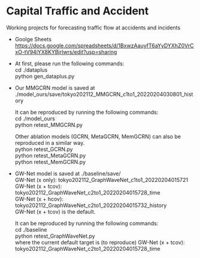 # Capital Traffic and Accident
Working projects for forecasting traffic flow at accidents and incidents
* Goolge Sheets
 https://docs.google.com/spreadsheets/d/1BxwzAauyfT6aYyDYXhZ0VrCxO-tV94iYX8KYBjrIwrs/edit?usp=sharing

* At first, please run the following commands:  
  cd ./dataplus
  <br>python gen_dataplus.py
  
* Our MMGCRN model is saved at ./model_ours/save/tokyo202112_MMGCRN_c1to1_20220204030801_history
  
  It can be reproduced by running the following commands:
  <br>cd ./model_ours
  <br>python retest_MMGCRN.py
  
  Other ablation models (GCRN, MetaGCRN, MemGCRN) can also be reproduced in a similar way.
  <br>python retest_GCRN.py
  <br>python retest_MetaGCRN.py
  <br>python retest_MemGCRN.py

* GW-Net model is saved at ./baseline/save/
  <br> GW-Net (x only): tokyo202112_GraphWaveNet_c1to1_20220204015721
  <br> GW-Net (x + tcov): tokyo202112_GraphWaveNet_c2to1_20220204015728_time
  <br> GW-Net (x + hcov): tokyo202112_GraphWaveNet_c2to1_20220204015732_history
  <br> GW-Net (x + tcov) is the default. 
  
  It can be reproduced by running the following commands:
  <br>cd ./baseline
  <br>python retest_GraphWaveNet.py
  <br>where the current default target is (to reproduce) GW-Net (x + tcov): tokyo202112_GraphWaveNet_c2to1_20220204015728_time
